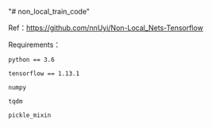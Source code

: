 "# non_local_train_code" 

Ref：https://github.com/nnUyi/Non-Local_Nets-Tensorflow

Requirements：

    python == 3.6

    tensorflow == 1.13.1

    numpy

    tqdm

    pickle_mixin

